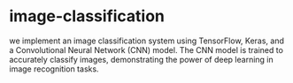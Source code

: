 # image-classification
 we implement an image classification system using TensorFlow, Keras, and a Convolutional Neural Network (CNN) model. The CNN model is trained to accurately classify images, demonstrating the power of deep learning in image recognition tasks.
